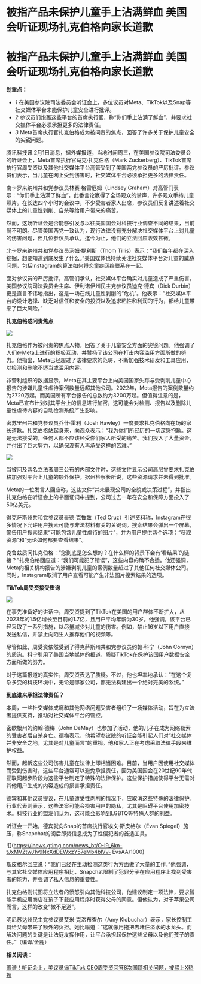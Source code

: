 # 被指产品未保护儿童手上沾满鲜血 美国会听证现场扎克伯格向家长道歉

# 被指产品未保护儿童手上沾满鲜血 美国会听证现场扎克伯格向家长道歉

**划重点：**

  * _1_ 在美国参议院司法委员会听证会上，多位议员对Meta、TikTok以及Snap等社交媒体平台未能保护儿童安全进行批评。
  * _2_ 参议员们炮轰这些平台的首席执行官，称“你们手上沾满了鲜血”，并要求社交媒体平台必须承担更多的法律责任。
  * _3_ Meta首席执行官扎克伯格成为被问责的焦点，回答了许多关于保护儿童安全的尖锐问题。

腾讯科技讯 2月1日消息，据外媒报道，当地时间周三，在美国参议院司法委员会的听证会上，Meta首席执行官马克·扎克伯格（Mark
Zuckerberg）、TikTok首席执行官周受资以及其他社交媒体平台高管受到了美国两党参议员的严厉批评。参议员们表示，当儿童在网上受到伤害时，社交媒体平台必须承担更多的法律责任。

南卡罗来纳州共和党参议员林赛·格雷厄姆（Lindsey
Graham）对高管们表示：“你们手上沾满了鲜血”，此番言论赢得了全场观众的掌声，许多观众手持儿童照片。在长达四个小时的会议中，不少受害者家人出席，参议员们反复讲述着社交媒体上的儿童性剥削、自杀等给用户带来的痛苦。

然而，这场听证会是否能够引发与以往美国国会对科技行业调查不同的结果，目前尚不明朗。尽管美国两党一致认为，现行法律没有充分解决社交媒体平台上对儿童的伤害问题，但几位参议员承认，迄今为止，他们的立法回应收效甚微。

北卡罗来纳州共和党参议员汤姆·提利斯（Thom
Tillis）表示：“我们每年都在深入挖掘，想要知道到底发生了什么。”美国媒体也持续关注社交媒体平台对儿童的威胁问题，包括Instagram的算法如何将恋童癖网络联系在一起。

面对参议员的严厉批评，高管们承认，社交媒体平台确实对儿童造成了严重伤害。美国参议院司法委员会主席、伊利诺伊州民主党参议员迪克·德宾（Dick
Durbin）更是直言不讳地指出，这是一场在线儿童性剥削的“危机”。他表示：“社交媒体平台的设计选择、缺乏对信任和安全的投资以及追求粘性和利润的行为，都给儿童带来了巨大风险。”

**扎克伯格成问责焦点**

![](https://inews.gtimg.com/news_bt/OWYf7aKiye1_zbdtvqTkyRW4I8zwAlgILoeQLdsV656XYAA/1000)

扎克伯格作为被问责的焦点人物，回答了关于儿童安全方面的尖锐问题。他强调了人们在Meta上进行的积极互动，并赞扬了该公司在打击内容滥用方面所做的努力。他指出，Meta已经超过了法律要求的范畴，不断加强技术研发和工具应用，以检测和删除不适当或滥用内容。

非营利组织的数据显示，Meta在其主要平台上向美国国家失踪与受剥削儿童中心报告的涉嫌儿童性虐待案例数量远超其他公司。2022年，Meta报告的案例数量约为2720万起，而美国所有平台报告的总数约为3200万起。但值得注意的是，Meta已宣布计划对其平台上的信息进行加密，这可能会对检测、报告以及删除儿童性虐待内容的自动检测系统产生影响。

密苏里州共和党参议员乔什·霍利（Josh
Hawley）一度要求扎克伯格向在场的家长道歉。扎克伯格站起身来，向观众表示：“我为你们所经历的一切深感抱歉。这是无法接受的，任何人都不应该经受你们家人所受的痛苦。我们投入了大量资金，并付出了巨大努力，以确保没有人再承受这样的苦难。”

![](https://inews.gtimg.com/news_bt/OTO3tQWf5pnJwDHu8vj_3e3VpF7jzLTavZkA5zbOzL3nUAA/1000)

当被问及两名立法者周三公布的内部文件时，这些文件显示公司高层曾要求扎克伯格加强对平台上儿童的额外保护。据州检察长所说，这些资源请求并未得到批准。

Meta的一位发言人回应称，这些文件“并未展现公司的全貌或决策过程”，并指出扎克伯格在听证会上的书面证词中提到，公司过去一年在安全和保障方面投入了50亿美元。

得克萨斯州共和党参议员泰德·克鲁兹（Ted
Cruz）引述资料称，Instagram在很多情况下允许用户搜索可能与非法材料有关的关键词。搜索结果会弹出一个屏幕，警告用户搜索结果“可能包含儿童性虐待的图片”，并为用户提供两个选项：“获取资源”和“无论如何都要查看结果”。

克鲁兹质问扎克伯格：“您到底是怎么想的？在什么样的背景下会有‘看结果’的链接？”扎克伯格回应道：“我们可能犯了错误”，这些内容的确不合适。他还强调，Meta向相关机构报告的涉嫌剥削儿童的案例数量超过了其他任何社交媒体公司。同时，Instagram取消了用户查看可能产生非法图片搜索结果的选项。

**TikTok周受资接受质询**

![](https://inews.gtimg.com/news_bt/Oubkm4YZTnH7TJ32X6ujJfK4tvGaS2kpoPyTBs_hdwlOoAA/1000)

在事先准备好的讲话中，周受资提到了TikTok在美国的用户群体不断扩大，从2023年的1.5亿增长至目前的1.7亿，且用户平均年龄为30岁。他强调，该平台已经采取了一系列措施，以尽量减少对儿童的伤害。例如，禁止16岁以下用户直接发送私信，并禁止向陌生人推荐他们的视频等。

尽管如此，周受资依然受到了得克萨斯州共和党参议员约翰·科宁（John
Cornyn）的质询。科宁引用了美国当地媒体的报道，质疑TikTok在保护该国用户数据安全方面所做的努力。

对于这篇报道的真实性，周受资表达了质疑。不过，他也坦率地承认：“在这个复杂多变的科技环境中，无论是哪家公司，都无法构建出一个绝对完美的系统。”

**到底谁来承担法律责任？**

本周，一些社交媒体成瘾和其他网络问题受害者组织了一场媒体活动，旨在为立法者提供支持，推动对社交媒体平台的管控。

密歇根州的约翰·德梅（John
DeMay）也参加了活动，他的儿子在成为网络勒索的受害者后自杀身亡。德梅表示，他希望参议院的听证会能引起人们对“社交媒体并非安全之地，尤其是对儿童而言”的重视。他和家人正在考虑采取法律手段来维护权益。

然而，起诉这些公司伤害儿童在法律上却相当困难。目前，当用户因使用社交媒体而受到伤害时，这些平台通常可以避免承担责任，因为美国国会在20世纪90年代互联网起步阶段为这些平台制定了特殊的法律保护。这些保护措施使得平台无需对其他用户生成的内容造成的损害承担责任。

德宾和其他议员提议，在儿童遭受性剥削的情况下，应取消这些特殊的法律保护。行业代表则表示，这些法案可能会损害用户的隐私，尤其是阻碍平台使用加密技术。科技行业的盟友们认为，这可能会影响到LGBTQ等特殊人群的利益。

听证会一开始，德宾就向Snap的首席执行官埃文·斯皮格尔（Evan Spiegel）施压，称Snapchat的阅后即焚信息成为了性侵犯者的首选工具。

![](https://inews.gtimg.com/news_bt/O-I9_6kn-tJxMVZtwJ1v9NxXdDEWxzY57eMb4blVv-
EvsAA/1000)

斯皮格尔回应说：“我们已经在主动检测这类行为方面做了大量的工作。”他强调，与其它社交媒体应用程序相比，Snapchat限制了犯罪分子在应用程序上找到受害者的能力，并强调了私人信息的重要性。

扎克伯格则试图将立法者的愤怒引向其他科技公司，他建议制定一项法律，要求智能手机应用商店在孩子下载应用程序时获得父母的同意。但他认为，对于苹果公司而言，这样的改变“微不足道”。

明尼苏达州民主党参议员艾米·克洛布查尔（Amy
Klobuchar）表示，家长控制工具给父母带来了额外的负担。她比喻道：“这就像用拖把去堵住溢水的水龙头。而解决问题的关键是让法庭发挥作用，让平台承担起保护这些父母以及他们孩子的责任。”（编译/金鹿）

**相关阅读：**

[离谱！听证会上，美议员逼TikTok
CEO周受资回答8次国籍相关问题，被骂上X热搜](https://news.qq.com/rain/a/20240201A0342J00)

